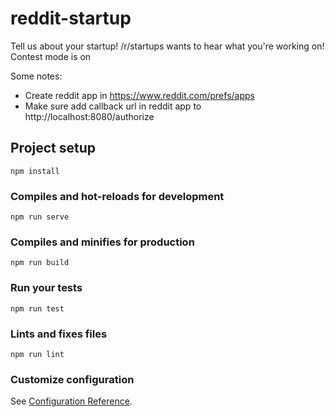 # reddit-startup
Tell us about your startup! /r/startups wants to hear what you're working on! Contest mode is on

Some notes:
- Create reddit app in https://www.reddit.com/prefs/apps
- Make sure add callback url in reddit app to http://localhost:8080/authorize

## Project setup
```
npm install
```

### Compiles and hot-reloads for development
```
npm run serve
```

### Compiles and minifies for production
```
npm run build
```

### Run your tests
```
npm run test
```

### Lints and fixes files
```
npm run lint
```

### Customize configuration
See [Configuration Reference](https://cli.vuejs.org/config/).
